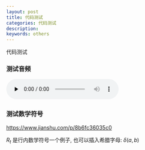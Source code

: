 ```yaml
---
layout: post
title: 代码测试
categories: 代码测试
description:  
keywords: others
---
```


代码测试


### 测试音频


​<audio id="audio" controls="" preload="none">
      <source id="wav" src="https://github.com/Liu-Feng-deeplearning/Liu-Feng-deeplearning.github.io/blob/master/audio/test.wav">
</audio>

### 测试数学符号

https://www.jianshu.com/p/8b6fc36035c0

$R_t$ 是行内数学符号一个例子, 也可以插入希腊字母: $\delta(a, b)$